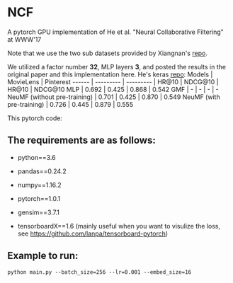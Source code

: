 # NCF
A pytorch GPU implementation of He et al. "Neural Collaborative Filtering" at WWW'17

Note that we use the two sub datasets provided by Xiangnan's [repo](https://github.com/hexiangnan/neural_collaborative_filtering/tree/master/Data).

We utilized a factor number **32**, MLP layers **3**, and posted the results in the original paper and this implementation here.
He's keras [repo](https://github.com/hexiangnan/neural_collaborative_filtering):
Models | MovieLens | Pinterest
------ | --------- | ---------
       | HR@10 | NDCG@10 | HR@10 | NDCG@10
MLP    | 0.692 | 0.425   | 0.868 | 0.542
GMF    |   -   |   -     |   -   |   -
NeuMF (without pre-training) | 0.701 | 0.425 | 0.870 | 0.549
NeuMF (with pre-training)	 | 0.726 | 0.445 | 0.879 | 0.555

This pytorch code:


## The requirements are as follows:
* python==3.6

* pandas==0.24.2

* numpy==1.16.2

* pytorch==1.0.1

* gensim==3.7.1

* tensorboardX==1.6 (mainly useful when you want to visulize the loss, see https://github.com/lanpa/tensorboard-pytorch)

## Example to run:
```
python main.py --batch_size=256 --lr=0.001 --embed_size=16
```
